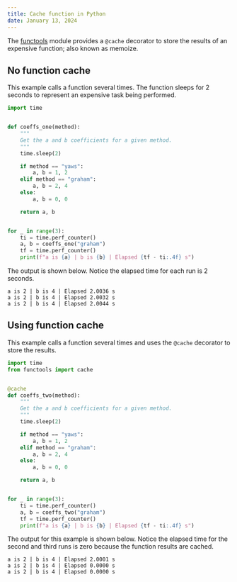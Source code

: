 ```yaml
---
title: Cache function in Python
date: January 13, 2024
---
```


The [functools](https://docs.python.org/3/library/functools.html) module provides a `@cache` decorator to store the results of an expensive function; also known as memoize.

## No function cache

This example calls a function several times. The function sleeps for 2 seconds to represent an expensive task being performed.

```python
import time


def coeffs_one(method):
    """
    Get the a and b coefficients for a given method.
    """
    time.sleep(2)

    if method == "yaws":
        a, b = 1, 2
    elif method == "graham":
        a, b = 2, 4
    else:
        a, b = 0, 0

    return a, b


for _ in range(3):
    ti = time.perf_counter()
    a, b = coeffs_one("graham")
    tf = time.perf_counter()
    print(f"a is {a} | b is {b} | Elapsed {tf - ti:.4f} s")
```

The output is shown below. Notice the elapsed time for each run is 2 seconds.

```text
a is 2 | b is 4 | Elapsed 2.0036 s
a is 2 | b is 4 | Elapsed 2.0032 s
a is 2 | b is 4 | Elapsed 2.0044 s
```

## Using function cache

This example calls a function several times and uses the `@cache` decorator to store the results.

```python
import time
from functools import cache


@cache
def coeffs_two(method):
    """
    Get the a and b coefficients for a given method.
    """
    time.sleep(2)

    if method == "yaws":
        a, b = 1, 2
    elif method == "graham":
        a, b = 2, 4
    else:
        a, b = 0, 0

    return a, b


for _ in range(3):
    ti = time.perf_counter()
    a, b = coeffs_two("graham")
    tf = time.perf_counter()
    print(f"a is {a} | b is {b} | Elapsed {tf - ti:.4f} s")
```

The output for this example is shown below. Notice the elapsed time for the second and third runs is zero because the function results are cached.

```text
a is 2 | b is 4 | Elapsed 2.0001 s
a is 2 | b is 4 | Elapsed 0.0000 s
a is 2 | b is 4 | Elapsed 0.0000 s
```
